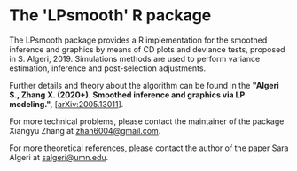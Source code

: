# The 'LPsmooth' R package
The LPsmooth package provides a R implementation for the smoothed inference and graphics by means of CD plots and deviance tests, proposed in S. Algeri, 2019. Simulations methods are used to perform variance estimation, inference and post-selection adjustments. 

Further details and theory about the algorithm can be found in the **"Algeri S., Zhang X. (2020+).  Smoothed inference and graphics via LP modeling.",** [[arXiv:2005.13011](https://arxiv.org/pdf/2005.13011.pdf)].

For more technical problems, please contact the maintainer of the package Xiangyu Zhang at zhan6004@gmail.com.

For more theoretical references, please contact the author of the paper Sara Algeri at salgeri@umn.edu.
